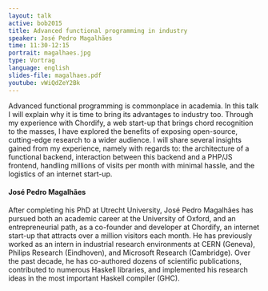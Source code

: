 ```yaml
---
layout: talk
active: bob2015
title: Advanced functional programming in industry
speaker: José Pedro Magalhães
time: 11:30-12:15
portrait: magalhaes.jpg
type: Vortrag
language: english
slides-file: magalhaes.pdf
youtube: vWiQdZeY2Bk
---
```


Advanced functional programming is commonplace in academia. In this
talk I will explain why it is time to bring its advantages to industry
too. Through my experience with Chordify, a web start-up that brings
chord recognition to the masses, I have explored the benefits of
exposing open-source, cutting-edge research to a wider audience. I
will share several insights gained from my experience, namely with
regards to: the architecture of a functional backend, interaction
between this backend and a PHP/JS frontend, handling millions of
visits per month with minimal hassle, and the logistics of an internet
start-up.

#### José Pedro Magalhães

After completing his PhD at Utrecht University, José Pedro Magalhães
has pursued both an academic career at the University of Oxford, and
an entrepreneurial path, as a co-founder and developer at Chordify, an
internet start-up that attracts over a million visitors each month.
He has previously worked as an intern in industrial research
environments at CERN (Geneva), Philips Research (Eindhoven), and
Microsoft Research (Cambridge).  Over the past decade, he has
co-authored dozens of scientific publications, contributed to numerous
Haskell libraries, and implemented his research ideas in the most
important Haskell compiler (GHC).

